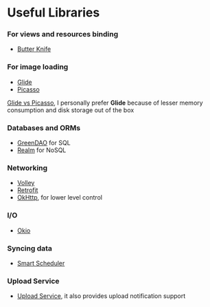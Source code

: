 # Useful Libraries  

### For views and resources binding  
* [Butter Knife][butterknife github.io]  

### For image loading
* [Glide][glide github]  
* [Picasso][picasso github.io]  

[Glide vs Picasso][glide vs picasso], I personally prefer **Glide** because of lesser memory consumption and disk storage out of the box

### Databases and ORMs
* [GreenDAO][greendao homepage] for SQL
* [Realm][realm database homepage] for NoSQL

### Networking
* [Volley][volley developer page]
* [Retrofit][retrofit github.io]
* [OkHttp][okhttp github.io], for lower level control

### I/O
* [Okio][okio github]

### Syncing data
* [Smart Scheduler][smart scheduler github]

### Upload Service
* [Upload Service][upload service github], it also provides upload notification support

[butterknife github.io]: http://jakewharton.github.io/butterknife/ "Butter Knife github.io page"
[glide github]: https://github.com/bumptech/glide "Glide github page"
[picasso github.io]: http://square.github.io/picasso/ "Picasso github.io page"
[glide vs picasso]: https://medium.com/@multidots/glide-vs-picasso-930eed42b81d "Medium post about Glide vs Picasso"
[greendao homepage]: http://greenrobot.org/greendao/ "greendao homepage"
[realm database homepage]: https://realm.io/products/realm-mobile-database/ "realm database homepage"
[smart scheduler github]: https://github.com/hypertrack/smart-scheduler-android "smart scheduler github"
[upload service github]: https://github.com/gotev/android-upload-service "upload service github"
[volley developer page]: https://developer.android.com/training/volley/index.html "volley developer page"
[retrofit github.io]: http://square.github.io/retrofit/ "retrofit github.io"
[okhttp github.io]: http://square.github.io/okhttp/ "okhttp github.io"
[okio github]: https://github.com/square/okio "okio github"
